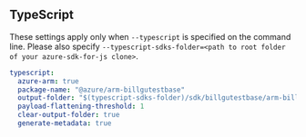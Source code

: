 ## TypeScript

These settings apply only when `--typescript` is specified on the command line.
Please also specify `--typescript-sdks-folder=<path to root folder of your azure-sdk-for-js clone>`.

``` yaml $(typescript)
typescript:
  azure-arm: true
  package-name: "@azure/arm-billgutestbase"
  output-folder: "$(typescript-sdks-folder)/sdk/billgutestbase/arm-billgutestbase"
  payload-flattening-threshold: 1
  clear-output-folder: true
  generate-metadata: true
```
